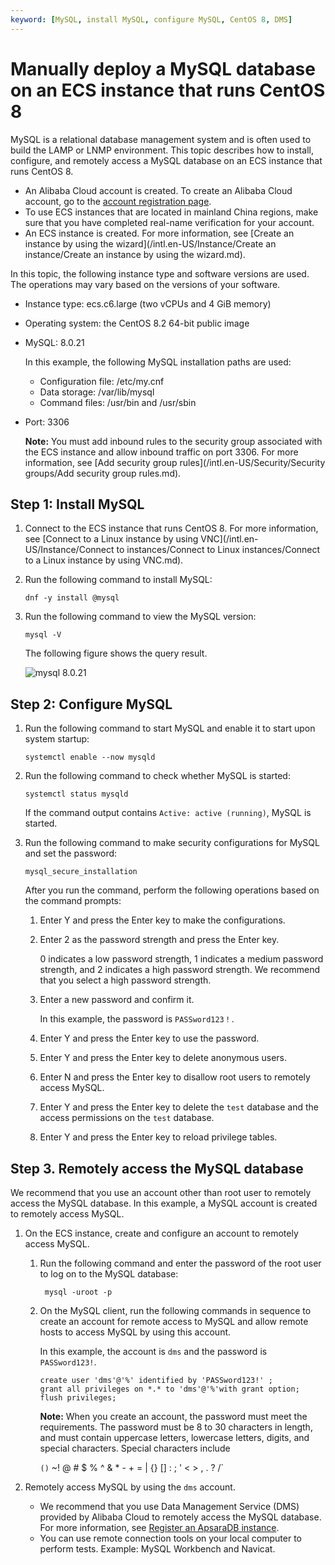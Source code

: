 ```yaml
---
keyword: [MySQL, install MySQL, configure MySQL, CentOS 8, DMS]
---
```


# Manually deploy a MySQL database on an ECS instance that runs CentOS 8

MySQL is a relational database management system and is often used to build the LAMP or LNMP environment. This topic describes how to install, configure, and remotely access a MySQL database on an ECS instance that runs CentOS 8.

-   An Alibaba Cloud account is created. To create an Alibaba Cloud account, go to the [account registration page](https://account.alibabacloud.com/register/intl_register.htm).
-   To use ECS instances that are located in mainland China regions, make sure that you have completed real-name verification for your account.
-   An ECS instance is created. For more information, see [Create an instance by using the wizard](/intl.en-US/Instance/Create an instance/Create an instance by using the wizard.md).

In this topic, the following instance type and software versions are used. The operations may vary based on the versions of your software.

-   Instance type: ecs.c6.large \(two vCPUs and 4 GiB memory\)
-   Operating system: the CentOS 8.2 64-bit public image
-   MySQL: 8.0.21

    In this example, the following MySQL installation paths are used:

    -   Configuration file: /etc/my.cnf
    -   Data storage: /var/lib/mysql
    -   Command files: /usr/bin and /usr/sbin
-   Port: 3306

    **Note:** You must add inbound rules to the security group associated with the ECS instance and allow inbound traffic on port 3306. For more information, see [Add security group rules](/intl.en-US/Security/Security groups/Add security group rules.md).


## Step 1: Install MySQL

1.  Connect to the ECS instance that runs CentOS 8. For more information, see [Connect to a Linux instance by using VNC](/intl.en-US/Instance/Connect to instances/Connect to Linux instances/Connect to a Linux instance by using VNC.md).

2.  Run the following command to install MySQL:

    ```
    dnf -y install @mysql
    ```

3.  Run the following command to view the MySQL version:

    ```
    mysql -V
    ```

    The following figure shows the query result.

    ![mysql 8.0.21](https://static-aliyun-doc.oss-accelerate.aliyuncs.com/assets/img/en-US/0609276061/p179478.png)


## Step 2: Configure MySQL

1.  Run the following command to start MySQL and enable it to start upon system startup:

    ```
    systemctl enable --now mysqld
    ```

2.  Run the following command to check whether MySQL is started:

    ```
    systemctl status mysqld
    ```

    If the command output contains `Active: active (running)`, MySQL is started.

3.  Run the following command to make security configurations for MySQL and set the password:

    ```
    mysql_secure_installation
    ```

    After you run the command, perform the following operations based on the command prompts:

    1.  Enter Y and press the Enter key to make the configurations.
    2.  Enter 2 as the password strength and press the Enter key.

        0 indicates a low password strength, 1 indicates a medium password strength, and 2 indicates a high password strength. We recommend that you select a high password strength.

    3.  Enter a new password and confirm it.

        In this example, the password is `PASSword123！`.

    4.  Enter Y and press the Enter key to use the password.
    5.  Enter Y and press the Enter key to delete anonymous users.
    6.  Enter N and press the Enter key to disallow root users to remotely access MySQL.
    7.  Enter Y and press the Enter key to delete the `test` database and the access permissions on the `test` database.
    8.  Enter Y and press the Enter key to reload privilege tables.

## Step 3. Remotely access the MySQL database

We recommend that you use an account other than root user to remotely access the MySQL database. In this example, a MySQL account is created to remotely access MySQL.

1.  On the ECS instance, create and configure an account to remotely access MySQL.

    1.  Run the following command and enter the password of the root user to log on to the MySQL database:

        ```
         mysql -uroot -p
        ```

    2.  On the MySQL client, run the following commands in sequence to create an account for remote access to MySQL and allow remote hosts to access MySQL by using this account.

        In this example, the account is `dms` and the password is `PASSword123!`.

        ```
        create user 'dms'@'%' identified by 'PASSword123!' ;
        grant all privileges on *.* to 'dms'@'%'with grant option;
        flush privileges;
        ```

        **Note:** When you create an account, the password must meet the requirements. The password must be 8 to 30 characters in length, and must contain uppercase letters, lowercase letters, digits, and special characters. Special characters include

        `()` ~! @ # $ % ^ & * - + = | {} [] : ; ' < > , . ? /`

2.  Remotely access MySQL by using the `dms` account.

    -   We recommend that you use Data Management Service \(DMS\) provided by Alibaba Cloud to remotely access the MySQL database. For more information, see [Register an ApsaraDB instance]().
    -   You can use remote connection tools on your local computer to perform tests. Example: MySQL Workbench and Navicat.

